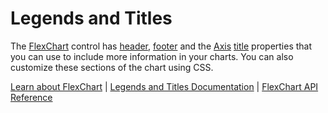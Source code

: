 Legends and Titles
==================

The [FlexChart](https://www.grapecity.com/wijmo/api/classes/wijmo_chart.flexchart.html) control has [header](https://www.grapecity.com/wijmo/api/classes/wijmo_chart.flexchart.html#header), [footer](https://www.grapecity.com/wijmo/api/classes/wijmo_chart.flexchart.html#footer) and the [Axis](https://www.grapecity.com/wijmo/api/classes/wijmo_chart.axis.html) [title](https://www.grapecity.com/wijmo/api/classes/wijmo_chart.axis.html#title) properties that you can use to include more information in your charts. You can also customize these sections of the chart using CSS.

[Learn about FlexChart](https://www.grapecity.com/wijmo-flexchart) | [Legends and Titles Documentation](https://www.grapecity.com/wijmo/docs/Topics/Chart/Advanced/Legend-Titles) | [FlexChart API Reference](https://www.grapecity.com/wijmo/api/classes/wijmo_chart.flexchart.html)